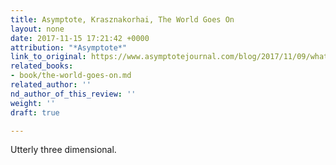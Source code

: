 ```yaml
---
title: Asymptote, Krasznakorhai, The World Goes On
layout: none
date: 2017-11-15 17:21:42 +0000
attribution: "*Asymptote*"
link_to_original: https://www.asymptotejournal.com/blog/2017/11/09/whats-new-in-translation-november-2017/
related_books:
- book/the-world-goes-on.md
related_author: ''
nd_author_of_this_review: ''
weight: ''
draft: true

---
```

Utterly three dimensional.